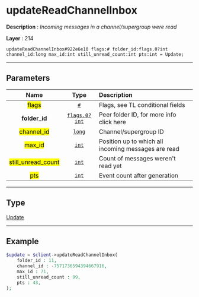# updateReadChannelInbox

**Description** : *Incoming messages in a channel/supergroup were read*

**Layer** : 214

```tl
updateReadChannelInbox#922e6e10 flags:# folder_id:flags.0?int channel_id:long max_id:int still_unread_count:int pts:int = Update;
```

---

## Parameters

| Name | Type | Description |
| :---: | :---: | :--- |
| <mark>flags</mark> | [`#`](type/#) | Flags, see TL conditional fields |
| **folder_id** | [`flags.0?int`](type/int) | Peer folder ID, for more info click here |
| <mark>channel_id</mark> | [`long`](type/long) | Channel/supergroup ID |
| <mark>max_id</mark> | [`int`](type/int) | Position up to which all incoming messages are read |
| <mark>still_unread_count</mark> | [`int`](type/int) | Count of messages weren't read yet |
| <mark>pts</mark> | [`int`](type/int) | Event count after generation |

---

## Type

[Update](type/Update)

---

## Example

```php
$update = $client->updateReadChannelInbox(
	folder_id : 11,
	channel_id : -7571736594394667916,
	max_id : 71,
	still_unread_count : 99,
	pts : 43,
);
```